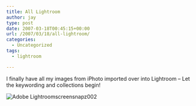 ```yaml
---
title: All Lightroom
author: jay
type: post
date: 2007-03-18T00:45:15+00:00
url: /2007/03/18/all-lightroom/
categories:
  - Uncategorized
tags:
  - lightroom

---
```

I finally have all my images from iPhoto imported over into Lightroom &#8211; Let the keywording and collections begin!

![Adobe Lightroomscreensnapz002][1]

 [1]: https://cdn.rambleon.org/migrate/2007/03/adobe-lightroomscreensnapz002.jpg